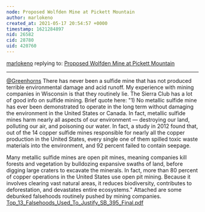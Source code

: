 ```yaml
---
node: Proposed Wolfden Mine at Pickett Mountain
author: marlokeno
created_at: 2021-05-17 20:54:57 +0000
timestamp: 1621284897
nid: 26582
cid: 28780
uid: 420760
---
```




[marlokeno](../profile/marlokeno) replying to: [Proposed Wolfden Mine at Pickett Mountain](../notes/Greenhorns/05-13-2021/proposed-wolfden-mine-at-pickett-mountain)

----
[@Greenhorns](/profile/Greenhorns) 
There has never been a sulfide mine that has not produced terrible environmental damage and acid runoff.
My experience with mining companies in Wisconsin is that they routinely lie.
The Sierra Club has a lot of good info on sulfide mining. Brief quote here:
"1) No metallic sulfide mine has ever been demonstrated to operate in the long term without damaging the environment in the United States or Canada. In fact, metallic sulfide mines harm nearly all aspects of our environment — destroying our land, polluting our air, and poisoning our water. In fact, a study in 2012 found that, out of the 14 copper sulfide mines responsible for nearly all the copper production in the United States, every single one of them spilled toxic waste materials into the environment, and 92 percent failed to contain seepage.

Many metallic sulfide mines are open pit mines, meaning companies kill forests and vegetation by bulldozing expansive swaths of land, before digging large craters to excavate the minerals. In fact, more than 80 percent of copper operations in the United States use open pit mining. Because it involves clearing vast natural areas, it reduces biodiversity, contributes to deforestation, and devastates entire ecosystems."
[](https://www.sierraclub.org/wisconsin/metallic-sulfide-mining)
 Attached are some debunked falsehoods routinely pushed by mining companies.
<a href="/i/43837"><i class="fa fa-file"></i> Top_13_Falsehoods_Used_To_Justify_SB_395_Final.pdf</a>


